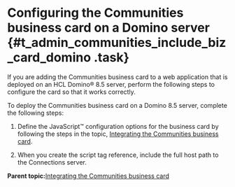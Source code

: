 # Configuring the Communities business card on a Domino server {#t_admin_communities_include_biz_card_domino .task}

If you are adding the Communities business card to a web application that is deployed on an HCL Domino® 8.5 server, perform the following steps to configure the card so that it works correctly.

To deploy the Communities business card on a Domino 8.5 server, complete the following steps:

1.  Define the JavaScript™ configuration options for the business card by following the steps in the topic, [Integrating the Communities business card](../admin/t_admin_communities_include_biz_card.md).

2.  When you create the script tag reference, include the full host path to the Connections server.


**Parent topic:**[Integrating the Communities business card](../admin/t_admin_communities_include_biz_card.md)

